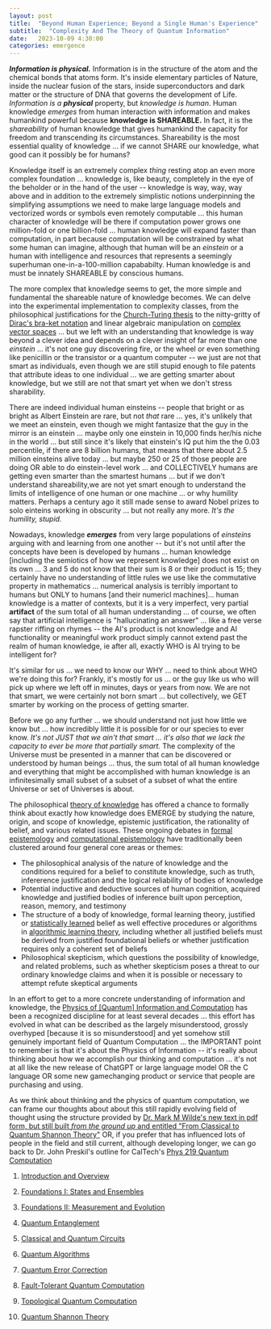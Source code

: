 ```yaml
---
layout: post
title:  "Beyond Human Experience; Beyond a Single Human's Experience"
subtitle:  "Complexity And The Theory of Quantum Information"
date:   2023-10-09 4:30:00
categories: emergence
---
```


***Information is physical.*** Information is in the structure of the atom and the chemical bonds that atoms form. It's inside elementary particles of Nature, inside the nuclear fusion of the stars, inside superconductors and dark matter or the structure of DNA that governs the development of Life.  *Information is a* ***physical*** property, but *knowledge is human*. Human knowledge *emerges* from human interaction with information and makes humankind powerful because **knowledge is SHAREABLE.** In fact, it is the *shareability* of human knowledge that gives humankind the capacity for freedom and transcending its circumstances. Shareability is the most essential quality of knowledge ... if we cannot SHARE our knowledge, what good can it possibly be for humans?

Knowledge itself is an extremely complex *thing* resting atop an even more complex foundation ... knowledge is, like beauty, completely in the eye of the beholder or in the hand of the user -- knowledge is way, way, way above and in addition to the extremely simplistic notions underpinning the simplifying assumptions we need to make large language models and vectorized words or symbols even remotely computable ... this human character of knowledge will be there if computation power grows one million-fold or one billion-fold ... human knowledge will expand faster than computation, in part because computation will be constrained by what some human can imagine, although that human will be an *einstein* or a human with intelligence and resources that represents a seemingly superhuman one-in-a-100-million capababilty. Human knowledge is and must be innately SHAREABLE by conscious humans.  

The more complex that knowledge seems to get, the more simple and fundamental the shareable nature of knowledge becomes. We can delve into the experimental implementation to complexity classes, from the philosophical justifications for the [Church-Turing thesis](https://en.wikipedia.org/wiki/Church%E2%80%93Turing_thesis) to the nitty-gritty of [Dirac's bra-ket notation](https://en.wikipedia.org/wiki/Bra%E2%80%93ket_notation) and linear algebraic manipulation on [complex vector spaces](https://en.wikipedia.org/wiki/Real_coordinate_space) ... but we left with an understanding that knowledge is way beyond a clever idea and depends on a clever insight of far more than one *einstein* ... it's not one guy discovering fire, or the wheel or even something like penicillin or the transistor or a quantum computer -- we just are not that smart as individuals, even though we are still stupid enough to file patents that attribute ideas to one individual ... we are getting smarter about knowledge, but we still are not that smart yet when we don't stress sharability.

There are indeed individual human einsteins -- people that bright or as bright as Albert Einstein are rare, but not *that* rare ... yes, it's unlikely that we meet an einstein, even though we might fantasize that the guy in the mirror is an einstein ... maybe only one einstein in 10,000 finds her/his niche in the world ... but still since it's likely that einstein's IQ put him the the 0.03 percentile, if there are 8 billion humans, that means that there about 2.5 million einsteins alive today ... but maybe 250 or 25 of those people are doing OR able to do einstein-level work  ... and COLLECTIVELY humans are getting even smarter than the smartest humans ... but if we don't understand shareability,we are not yet smart enough to understand the limits of intelligence of one human or one machine ... or why humility matters. Perhaps a century ago it still made sense to award Nobel prizes to solo einteins working in obscurity ... but not really any more. *It's the humility, stupid.*

Nowadays, knowledge ***emerges*** from very large populations of *einsteins* arguing with and learning from one another -- but it's not until after the concepts have been is developed by humans ... human knowledge [including the semiotics of how we represent knowledge] does not exist on its own ... 3 and 5 do not know that their sum is 8 or their product is 15; they certainly have no understanding of little rules we use like the commutative property in mathematics ... numerical analysis is terribly important to humans but ONLY to humans [and their numericl machines]... human knowledge is a matter of contexts, but it is a very imperfect, very partial **artifact** of the sum total of all human understanding ... of course, we often say that artificial intelligence is "hallucinating an answer" ... like a free verse rapster riffing on rhymes -- the AI's product is not knowledge and AI functionality or meaningful work product simply cannot extend past the realm of human knowledge, ie after all, exactly WHO is AI trying to be intelligent for?

It's similar for us ... we need to know our WHY ... need to think about WHO we're doing this for? Frankly, it's mostly for us ... or the guy like us who will pick up where we left off in minutes, days or years from now. We are not that smart, we were certainly not born smart ... but collectively, we GET smarter by working on the process of getting smarter.

Before we go any further ...  we should understand not just how little we know but ... how incredibly little it is possible for or our species to ever know. *It's not JUST that we ain't that smart ... it's also that we lack the capacity to ever be more that partially smart.* The complexity of the Universe must be presented in a manner that can be discovered or understood by human beings ... thus, the sum total of all human knowledge and everything that might be accomplished with human knowledge is an infinitesimally small subset of a subset of a subset of what the entire Universe or set of Universes is about. 
 
The philosophical [theory of knowledge](https://en.wikipedia.org/wiki/Epistemology) has offered  a chance to formally think about exactly how knowledge does EMERGE by studying the nature, origin, and scope of knowledge, epistemic justification, the rationality of belief, and various related issues. These ongoing debates in [formal epistemology](https://en.wikipedia.org/wiki/Formal_epistemology) and [computational epistemology](https://en.wikipedia.org/wiki/Computational_epistemology) have traditionally been clustered around four general core areas or themes:

* The philosophical analysis of the nature of knowledge and the conditions required for a belief to constitute knowledge, such as truth, infererence justification and the logical reliability of bodies of knowledge
* Potential inductive and deductive sources of human cognition, acquired knowledge and justified bodies of inference built upon perception, reason, memory, and testimony
* The structure of a body of knowledge, formal learning theory, justified or [statistically learned](https://en.wikipedia.org/wiki/Statistical_learning_theory) belief as well effective procedures or algorithms in [algorithmic learning theory](https://en.wikipedia.org/wiki/Algorithmic_learning_theory), including whether all justified beliefs must be derived from justified foundational beliefs or whether justification requires only a coherent set of beliefs
* Philosophical skepticism, which questions the possibility of knowledge, and related problems, such as whether skepticism poses a threat to our ordinary knowledge claims and when it is possible or necessary to attempt refute skeptical arguments

In an effort to get to a more concrete understanding of information and knowledge, the [Physics of [Quantum] Information and Computation](https://arxiv.org/pdf/2208.08064.pdf) has been a recognized discipline for at least several decades ... this effort has evolved in what can be described as the largely misunderstood, grossly overhyped [because it is so misunderstood] and yet somehow still genuinely important field of Quantum Computation ... the IMPORTANT point to remember is that it's about the Physics of Information -- it's really about thinking about how we accomplish our thinking and computation ... it's not at all like the new release of ChatGPT or large language model OR the C language OR some new gamechanging product or service that people are purchasing and using.

As we think about thinking and the physics of quantum computation, we can frame our thoughts about about this still rapidly evolving field of thought using the structure provided by [Dr. Mark M Wilde's new text in pdf form, but still built *from the ground up* and entitled "From Classical to Quantum Shannon Theory"](https://arxiv.org/pdf/1106.1445.pdf) OR, if you prefer that has influenced lots of people in the field and still current, although developing longer, we can go back to Dr. John Preskil's outline for CalTech's [Phys 219 Quantum Computation](http://theory.caltech.edu/~preskill/ph219/ph219_2023.html)  

1) [Introduction and Overview](http://www.theory.caltech.edu/~preskill/ph229/notes/chap1.pdf)

2) [Foundations I: States and Ensembles](http://www.theory.caltech.edu/~preskill/ph219/chap2_15.pdf)

3) [Foundations II: Measurement and Evolution](http://www.theory.caltech.edu/~preskill/ph219/chap3_15.pdf)

4) [Quantum Entanglement](http://www.theory.caltech.edu/~preskill/ph229/notes/chap4_01.pdf)

5) [Classical and Quantum Circuits](http://www.theory.caltech.edu/~preskill/ph219/chap5_15.pdf)

6) [Quantum Algorithms](http://www.theory.caltech.edu/~preskill/ph219/chap6_20_6A_2022.pdf)

7) [Quantum Error Correction](http://www.theory.caltech.edu/~preskill/ph229/notes/chap7.pdf)

8) [Fault-Tolerant Quantum Computation](https://arxiv.org/pdf/quant-ph/9712048.pdf)

9) [Topological Quantum Computation](http://www.theory.caltech.edu/~preskill/ph219/topological.pdf)

10) [Quantum Shannon Theory](http://www.theory.caltech.edu/~preskill/ph219/chap10_6A_2022.pdf)